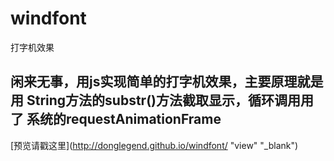 # windfont
打字机效果
## 闲来无事，用js实现简单的打字机效果，主要原理就是用 String方法的substr()方法截取显示，循环调用用了 系统的requestAnimationFrame

[预览请戳这里](http://donglegend.github.io/windfont/ "view" "_blank")
